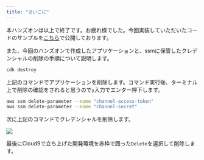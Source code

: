 ```yaml
---
title: "さいごに"
---
```


本ハンズオンは以上で終了です。お疲れ様でした。今回実装していただいたコードのサンプルを[こちら](https://github.com/ufoo68/kotoshi-no-anime)で公開しております。

また、今回のハンズオンで作成したアプリケーションと、ssmに保管したクレデンシャルの削除の手順について説明します。

```bash
cdk destroy
```

上記のコマンドでアプリケーションを削除します。コマンド実行後、ターミナル上で削除の確認をされると思うので`y`入力でエンター押下します。

```bash
aws ssm delete-parameter --name "channel-access-token"
aws ssm delete-parameter --name "channel-secret"
```

次に上記のコマンドでクレデンシャルを削除します。

![](https://storage.googleapis.com/zenn-user-upload/hfa9mntjwnnl4v875q4kkpj8ku23)

最後にCloud9で立ち上げた開発環境を赤枠で囲った`Delete`を選択して削除します。